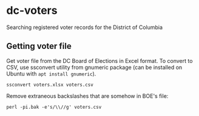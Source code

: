 dc-voters
=========

Searching registered voter records for the District of Columbia

Getting voter file
------------------

Get voter file from the DC Board of Elections in Excel format. To convert to CSV, use ssconvert utility
from gnumeric package (can be installed on Ubuntu with `apt install gnumeric`).

    ssconvert voters.xlsx voters.csv

Remove extraneous backslashes that are somehow in BOE's file:

    perl -pi.bak -e's/\\//g' voters.csv
